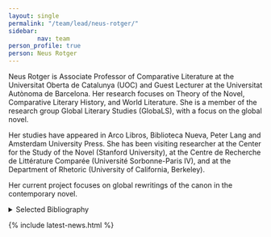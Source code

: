 ```yaml
---
layout: single
permalink: "/team/lead/neus-rotger/"
sidebar:
        nav: team
person_profile: true
person: Neus Rotger
---
```

Neus Rotger is Associate Professor of Comparative Literature at the Universitat Oberta de Catalunya (UOC) and Guest Lecturer at the Universitat Autònoma de Barcelona. Her research focuses on Theory of the Novel, Comparative Literary History, and World Literature. She is a member of the research group Global Literary Studies (GlobaLS), with a focus on the global novel.

Her studies have appeared in Arco Libros, Biblioteca Nueva, Peter Lang and Amsterdam University Press. She has been visiting researcher at the Center for the Study of the Novel (Stanford University), at the Centre de Recherche de Littérature Comparée (Université Sorbonne-Paris IV), and at the Department of Rhetoric (University of California, Berkeley).

Her current project focuses on global rewritings of the canon in the contemporary novel.

<details><summary>Selected Bibliography</summary>
<ul>
<li>Rotger, Neus. "<em>La Princesa de Clèves</em>, de Madame de Lafayette". <em>La literatura admirable: del "Génesis" a "Lolita"</em>. Jordi Llovet (dir.). Barcelona: Pasado & Presente, 2018, 251-263. ISBN: 978-84-947694-4-3.</li>
<li>Rotger, Neus. "Ancients, Moderns and the Gothic in Eighteenth-Century Historiography". <em>The Making of the Humanities. From Early Modern to Modern Disciplines</em>.  Rens Bod, Jaap Maat, Thijs Weststeijn (eds.). Amsterdam: Amsterdam University Press, 2016, 321-336. ISBN: 978-90-8964-4558.</li>
<li>Rotger, Neus. "The Uses of History in the Early Gothic Novel". <em>History is Mostly Repair and Revenge. Discourses of/on History in the Literature in English</em>. Liliana Sikorska (ed.). Frankfurt am Main, New York: Peter Lang Verlag, 2010, 57-67. ISBN: 978-3-631-59771-2.</li>
<li>Rotger, Neus. "A vueltas con la historia: sobre la idea de literatura europea". <em>La investigación en el área de las Humanidades</em>. Carme de-la-Mota, Gemma Puigvert (eds.). Madrid: Biblioteca Nueva, 2009, 183-198. ISBN: 978-84-9742-976-4.</li>
<li>Rotger, Neus. "'Lector sine fabula'. Hiperliteratura y deconstrucción". <em>Literatura hipertextual y teoría literaria</em>. María José Vega Ramos (ed.). Madrid: Marenostrum, 2003, 202-209. ISBN: 84-95509-59-8.</li>
</ul>
</details>

{% include latest-news.html %}

